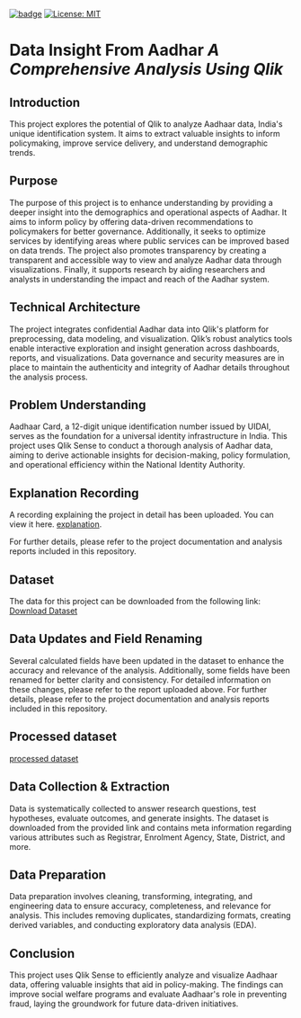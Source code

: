 [![badge](https://img.shields.io/badge/Qlik-009848.svg?style=for-the-badge&logo=Qlik&logoColor=white)](https://www.qlik.com/us/products/qlik-sense)
[![License: MIT](https://img.shields.io/badge/License-MIT-yellow.svg)](https://github.com/Yarlagadda-saimanoj/Data-Insights-From-Aadhaar-A-Comprehensive-Analysis-Using-Qlik/blob/main/LICENSE)
# Data Insight From Aadhar *A Comprehensive Analysis Using Qlik*

## Introduction
This project explores the potential of Qlik to analyze Aadhaar data, India's unique identification system. It aims to extract valuable insights to inform policymaking, improve service delivery, and understand demographic trends.
## Purpose
The purpose of this project is to enhance understanding by providing a deeper insight into the demographics and operational aspects of Aadhar. It aims to inform policy by offering data-driven recommendations to policymakers for better governance. Additionally, it seeks to optimize services by identifying areas where public services can be improved based on data trends. The project also promotes transparency by creating a transparent and accessible way to view and analyze Aadhar data through visualizations. Finally, it supports research by aiding researchers and analysts in understanding the impact and reach of the Aadhar system.

## Technical Architecture
The project integrates confidential Aadhar data into Qlik's platform for preprocessing, data modeling, and visualization. Qlik’s robust analytics tools enable interactive exploration and insight generation across dashboards, reports, and visualizations. Data governance and security measures are in place to maintain the authenticity and integrity of Aadhar details throughout the analysis process.

## Problem Understanding
Aadhaar Card, a 12-digit unique identification number issued by UIDAI, serves as the foundation for a universal identity infrastructure in India. This project uses Qlik Sense to conduct a thorough analysis of Aadhar data, aiming to derive actionable insights for decision-making, policy formulation, and operational efficiency within the National Identity Authority.

## Explanation Recording

A recording explaining the project in detail has been uploaded. You can view it here.
[explanation](https://drive.google.com/file/d/1eOC_DPX00_1CrWi8gbjH1TMDBdnvPju-/view?usp=drive_link).

For further details, please refer to the project documentation and analysis reports included in this repository.
## Dataset
The data for this project can be downloaded from the following link:  
[Download Dataset](https://drive.google.com/file/d/1dShIZsdyZKNANLyqo1DZyK66us3SJ28V/view?usp=drive_link)

## Data Updates and Field Renaming
Several calculated fields have been updated in the dataset to enhance the accuracy and relevance of the analysis. Additionally, some fields have been renamed for better clarity and consistency. For detailed information on these changes, please refer to the report uploaded above.
For further details, please refer to the project documentation and analysis reports included in this repository.
## Processed dataset
[processed dataset](https://bmxkoz6840dbpve.sg.qlikcloud.com/dataset/66537e8694479048b89a9b4c)

## Data Collection & Extraction
Data is systematically collected to answer research questions, test hypotheses, evaluate outcomes, and generate insights. The dataset is downloaded from the provided link and contains meta information regarding various attributes such as Registrar, Enrolment Agency, State, District, and more.

## Data Preparation
Data preparation involves cleaning, transforming, integrating, and engineering data to ensure accuracy, completeness, and relevance for analysis. This includes removing duplicates, standardizing formats, creating derived variables, and conducting exploratory data analysis (EDA).

## Conclusion
This project uses Qlik Sense to efficiently analyze and visualize Aadhaar data, offering valuable insights that aid in policy-making. The findings can improve social welfare programs and evaluate Aadhaar's role in preventing fraud, laying the groundwork for future data-driven initiatives.



